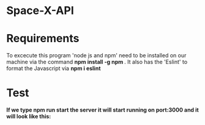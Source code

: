 # Space-X-API

# Requirements
To excecute this program 'node js and npm' need to be installed on our machine via the command <b> npm install -g npm </b>.
It also has the 'Eslint' to format the Javascript via <b> npm i eslint <b/>
  
  # Test
  If we type <b> npm run start</b> the server it will start running on port:3000 and it will look like this:
  </br>
